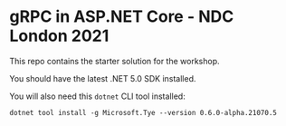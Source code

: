 # gRPC in ASP.NET Core - NDC London 2021

This repo contains the starter solution for the workshop.

You should have the latest .NET 5.0 SDK installed.

You will also need this `dotnet` CLI tool installed:

```
dotnet tool install -g Microsoft.Tye --version 0.6.0-alpha.21070.5
```
